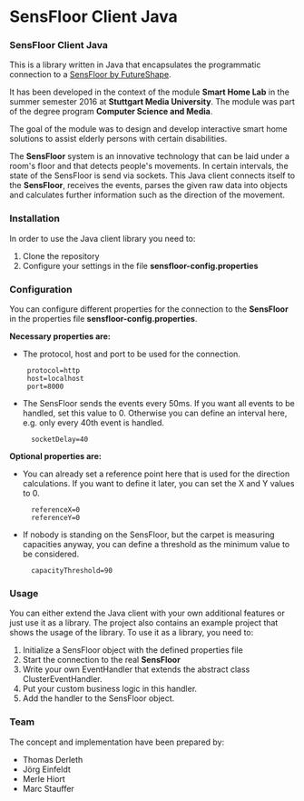 # SensFloor Client Java

### SensFloor Client Java
This is a library written in Java that encapsulates the programmatic connection to a [SensFloor by FutureShape](http://www.future-shape.com/index.php/en/technologies/23/sensfloor-large-area-sensor-system).

It has been developed in the context of the module **Smart Home Lab** in the summer semester 2016 at **Stuttgart Media University**. The module was part of the degree program **Computer Science and Media**.

The goal of the module was to design and develop interactive smart home solutions to assist elderly persons with certain disabilities.

The **SensFloor** system is an innovative technology that can be laid under a room's floor and that detects people's movements. 
In certain intervals, the state of the SensFloor is send via sockets. This Java client connects itself to the **SensFloor**, receives the  events, parses the given raw data into objects and calculates further information such as the direction of the movement. 

### Installation
In order to use the Java client library you need to:
1. Clone the repository
2. Configure your settings in the file **sensfloor-config.properties**

### Configuration
You can configure different properties for the connection to the **SensFloor** in the properties file **sensfloor-config.properties**. 

**Necessary properties are:**

-  The protocol, host and port to be used for the connection.
		
		protocol=http
		host=localhost
		port=8000
- The SensFloor sends the events every 50ms. If you want all events to be handled, set this value to 0. Otherwise you can define an interval here, e.g. only every 40th event is handled. 

		socketDelay=40

**Optional properties are:** 

- You can already set a reference point here that is used for the direction calculations. If you want to define it later, you can set the X and Y values to 0.
		
		referenceX=0
		referenceY=0

- If nobody is standing on the SensFloor, but the carpet is measuring capacities anyway, you can define a threshold as the minimum value to be considered. 

		capacityThreshold=90


### Usage
You can either extend the Java client with your own additional features or just use it as a library. The project also contains an example project that shows the usage of the library. 
To use it as a library, you need to:

1. Initialize a SensFloor object with the defined properties file
2. Start the connection to the real **SensFloor**
3. Write your own EventHandler that extends the abstract class ClusterEventHandler.
4. Put your custom business logic in this handler.
4. Add the handler to the SensFloor object. 


### Team
The concept and implementation have been prepared by:

- Thomas Derleth
- Jörg Einfeldt
- Merle Hiort
- Marc Stauffer